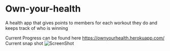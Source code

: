 # Own-your-health
A health app that gives points to members for each workout they do and keeps track of who is winning

Current Progress can be found here https://ownyourhealth.herokuapp.com/
Current snap shot
![ScreenShot](http://s14.postimg.org/s05x2jnap/Screen_Shot_2015_06_12_at_3_17_45_PM.png)
